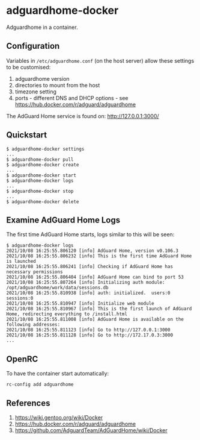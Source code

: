 # adguardhome-docker

Adguardhome in a container.

## Configuration

Variables in `/etc/adguardhome.conf` (on the host server) allow these settings to be customised:

1. adguardhome version
2. directories to mount from the host
3. timezone setting
4. ports - different DNS and DHCP options - see https://hub.docker.com/r/adguard/adguardhome

The AdGuard Home service is found on: http://127.0.0.1:3000/

## Quickstart

```
$ adguardhome-docker settings
...
$ adguardhome-docker pull
$ adguardhome-docker create
...
$ adguardhome-docker start
$ adguardhome-docker logs
...
$ adguardhome-docker stop
...
$ adguardhome-docker delete
```

## Examine AdGuard Home Logs

The first time AdGuard Home starts, logs similar to this will be seen:

```
$ adguardhome-docker logs
2021/10/08 16:25:55.806120 [info] AdGuard Home, version v0.106.3
2021/10/08 16:25:55.806232 [info] This is the first time AdGuard Home is launched
2021/10/08 16:25:55.806241 [info] Checking if AdGuard Home has necessary permissions
2021/10/08 16:25:55.806404 [info] AdGuard Home can bind to port 53
2021/10/08 16:25:55.807264 [info] Initializing auth module: /opt/adguardhome/work/data/sessions.db
2021/10/08 16:25:55.810938 [info] auth: initialized.  users:0  sessions:0
2021/10/08 16:25:55.810947 [info] Initialize web module
2021/10/08 16:25:55.810967 [info] This is the first launch of AdGuard Home, redirecting everything to /install.html 
2021/10/08 16:25:55.811008 [info] AdGuard Home is available on the following addresses:
2021/10/08 16:25:55.811123 [info] Go to http://127.0.0.1:3000
2021/10/08 16:25:55.811128 [info] Go to http://172.17.0.3:3000
...
```

## OpenRC

To have the container start automatically:

```
rc-config add adguardhome
```

## References

1. https://wiki.gentoo.org/wiki/Docker
2. https://hub.docker.com/r/adguard/adguardhome
3. https://github.com/AdguardTeam/AdGuardHome/wiki/Docker